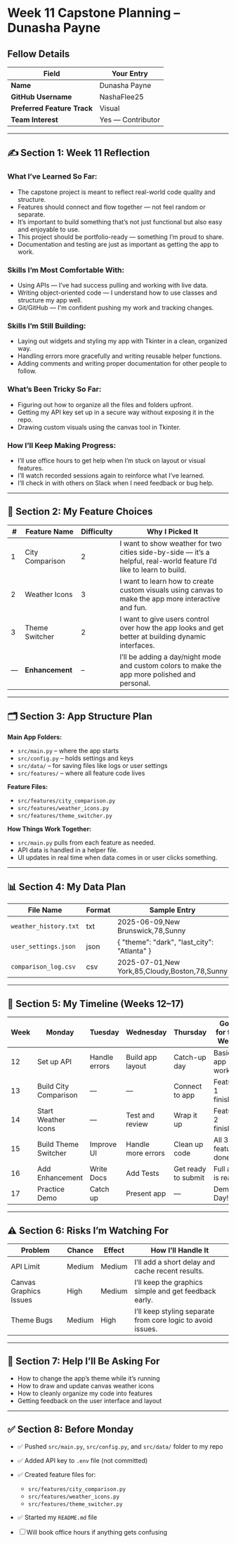 # **Week 11 Capstone Planning – Dunasha Payne**

## **Fellow Details**

| Field                       | Your Entry        |
| --------------------------- | ----------------- |
| **Name**                    | Dunasha Payne     |
| **GitHub Username**         | NashaFlee25       |
| **Preferred Feature Track** | Visual            |
| **Team Interest**           | Yes — Contributor |

---

## ✍️ **Section 1: Week 11 Reflection**

### **What I’ve Learned So Far:**

* The capstone project is meant to reflect real-world code quality and structure.
* Features should connect and flow together — not feel random or separate.
* It’s important to build something that’s not just functional but also easy and enjoyable to use.
* This project should be portfolio-ready — something I’m proud to share.
* Documentation and testing are just as important as getting the app to work.

### **Skills I’m Most Comfortable With:**

* Using APIs — I’ve had success pulling and working with live data.
* Writing object-oriented code — I understand how to use classes and structure my app well.
* Git/GitHub — I'm confident pushing my work and tracking changes.

### **Skills I’m Still Building:**

* Laying out widgets and styling my app with Tkinter in a clean, organized way.
* Handling errors more gracefully and writing reusable helper functions.
* Adding comments and writing proper documentation for other people to follow.

### **What’s Been Tricky So Far:**

* Figuring out how to organize all the files and folders upfront.
* Getting my API key set up in a secure way without exposing it in the repo.
* Drawing custom visuals using the canvas tool in Tkinter.

### **How I’ll Keep Making Progress:**

* I’ll use office hours to get help when I’m stuck on layout or visual features.
* I’ll watch recorded sessions again to reinforce what I’ve learned.
* I’ll check in with others on Slack when I need feedback or bug help.

---

## 🧠 **Section 2: My Feature Choices**

| # | Feature Name    | Difficulty | Why I Picked It                                                                                                     |
| - | --------------- | ---------- | ------------------------------------------------------------------------------------------------------------------- |
| 1 | City Comparison | 2          | I want to show weather for two cities side-by-side — it’s a helpful, real-world feature I’d like to learn to build. |
| 2 | Weather Icons   | 3          | I want to learn how to create custom visuals using canvas to make the app more interactive and fun.                 |
| 3 | Theme Switcher  | 2          | I want to give users control over how the app looks and get better at building dynamic interfaces.                  |
| — | **Enhancement** | –          | I’ll be adding a day/night mode and custom colors to make the app more polished and personal.                       |

---

## 🗂️ **Section 3: App Structure Plan**

**Main App Folders:**

* `src/main.py` – where the app starts
* `src/config.py` – holds settings and keys
* `src/data/` – for saving files like logs or user settings
* `src/features/` – where all feature code lives

**Feature Files:**

* `src/features/city_comparison.py`
* `src/features/weather_icons.py`
* `src/features/theme_switcher.py`

**How Things Work Together:**

* `src/main.py` pulls from each feature as needed.
* API data is handled in a helper file.
* UI updates in real time when data comes in or user clicks something.

---

## 📊 **Section 4: My Data Plan**

| File Name             | Format | Sample Entry                                  |
| --------------------- | ------ | --------------------------------------------- |
| `weather_history.txt` | txt    | 2025-06-09,New Brunswick,78,Sunny             |
| `user_settings.json`  | json   | { "theme": "dark", "last\_city": "Atlanta" }  |
| `comparison_log.csv`  | csv    | 2025-07-01,New York,85,Cloudy,Boston,78,Sunny |

---

## 📆 **Section 5: My Timeline (Weeks 12–17)**

| Week | Monday                | Tuesday       | Wednesday          | Thursday            | Goal for the Week   |
| ---- | --------------------- | ------------- | ------------------ | ------------------- | ------------------- |
| 12   | Set up API            | Handle errors | Build app layout   | Catch-up day        | Basic app working   |
| 13   | Build City Comparison | —             | —                  | Connect to app      | Feature 1 finished  |
| 14   | Start Weather Icons   | —             | Test and review    | Wrap it up          | Feature 2 finished  |
| 15   | Build Theme Switcher  | Improve UI    | Handle more errors | Clean up code       | All 3 features done |
| 16   | Add Enhancement       | Write Docs    | Add Tests          | Get ready to submit | Full app is ready   |
| 17   | Practice Demo         | Catch up      | Present app        | —                   | Demo Day!           |

---

## ⚠️ **Section 6: Risks I’m Watching For**

| Problem                | Chance | Effect | How I’ll Handle It                                          |
| ---------------------- | ------ | ------ | ----------------------------------------------------------- |
| API Limit              | Medium | Medium | I’ll add a short delay and cache recent results.            |
| Canvas Graphics Issues | High   | Medium | I’ll keep the graphics simple and get feedback early.       |
| Theme Bugs             | Medium | High   | I’ll keep styling separate from core logic to avoid issues. |

---

## 🤝 **Section 7: Help I’ll Be Asking For**

* How to change the app’s theme while it’s running
* How to draw and update canvas weather icons
* How to cleanly organize my code into features
* Getting feedback on the user interface and layout

---

## ✅ **Section 8: Before Monday**

* ✅ Pushed `src/main.py`, `src/config.py`, and `src/data/` folder to my repo
* ✅ Added API key to `.env` file (not committed)
* ✅ Created feature files for:

  * `src/features/city_comparison.py`
  * `src/features/weather_icons.py`
  * `src/features/theme_switcher.py`
* ✅ Started my `README.md` file
* ☐ Will book office hours if anything gets confusing
